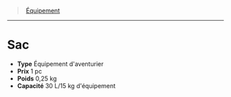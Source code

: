﻿---
!Equipment
Type: Équipement d'aventurier
Price: 1 pc
Weight: 0,25 kg
Capacity: 30 L/15 kg d'équipement
Id: equipment_hd.md#sac
ParentLink: equipment_hd.md#Équipement
Name: Sac
ParentName: Équipement
NameLevel: 1
Attributes: {}
---
> [Équipement](hd_equipment.md)

---

# Sac

- **Type** Équipement d'aventurier
- **Prix** 1 pc
- **Poids** 0,25 kg
- **Capacité** 30 L/15 kg d'équipement

